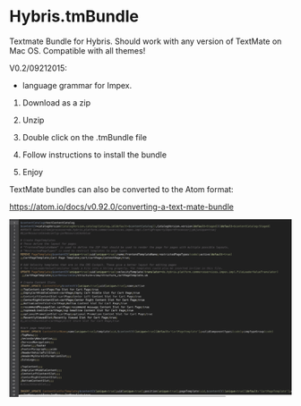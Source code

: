 # Hybris.tmBundle
Textmate Bundle for Hybris. Should work with any version of TextMate on Mac OS. 
Compatible with all themes!

V0.2/09212015:
- language grammar for Impex.

1) Download as a zip

2) Unzip

3) Double click on the .tmBundle file 

4) Follow instructions to install the bundle

5) Enjoy

TextMate bundles can also be converted to the Atom format:

https://atom.io/docs/v0.92.0/converting-a-text-mate-bundle

![alt tag](https://github.com/erikwennerberg/Hybris.tmBundle/blob/master/Hybris.tmBundle.png)
